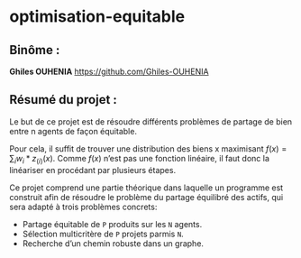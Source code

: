 # optimisation-equitable

## Binôme : 
**Ghiles OUHENIA** https://github.com/Ghiles-OUHENIA

## Résumé du projet : 

Le but de ce projet est de résoudre différents problèmes de partage de bien entre n agents de façon équitable.

Pour cela, il suffit de trouver une distribution des biens x maximisant $f(x) = \sum_{i} w_i * z_{(i)}(x)$. Comme $f(x)$ n’est pas une fonction linéaire, il faut donc la linéariser en procédant par plusieurs étapes.

Ce projet comprend une partie théorique dans laquelle un programme est construit afin de résoudre le problème du partage équilibré des actifs, qui sera adapté à trois problèmes concrets: 

- Partage équitable de `P` produits sur les `N` agents.
- Sélection multicritère de `P` projets parmis `N`.
- Recherche d’un chemin robuste dans un graphe.

